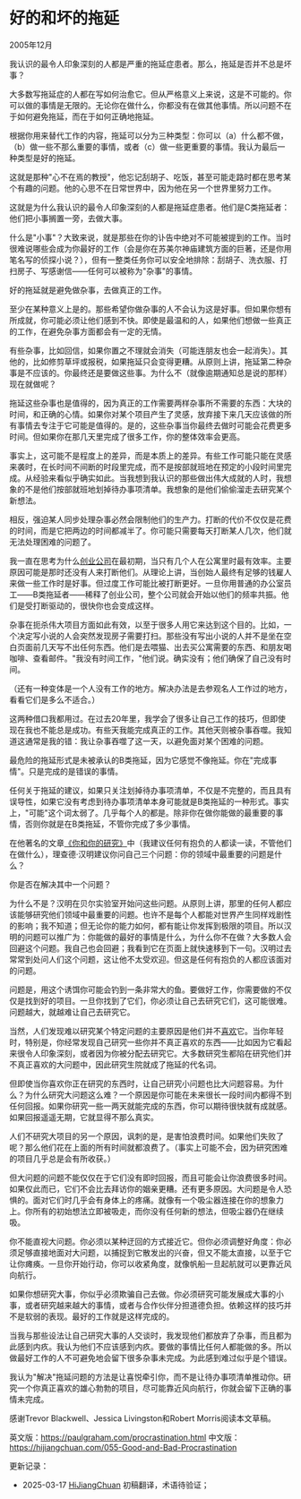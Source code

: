 



# 好的和坏的拖延

2005年12月

我认识的最令人印象深刻的人都是严重的拖延症患者。那么，拖延是否并不总是坏事？

大多数写拖延症的人都在写如何治愈它。但从严格意义上来说，这是不可能的。你可以做的事情是无限的。无论你在做什么，你都没有在做其他事情。所以问题不在于如何避免拖延，而在于如何正确地拖延。

根据你用来替代工作的内容，拖延可以分为三种类型：你可以（a）什么都不做，（b）做一些不那么重要的事情，或者（c）做一些更重要的事情。我认为最后一种类型是好的拖延。

这就是那种"心不在焉的教授"，他忘记刮胡子、吃饭，甚至可能走路时都在思考某个有趣的问题。他的心思不在日常世界中，因为他在另一个世界里努力工作。

这就是为什么我认识的最令人印象深刻的人都是拖延症患者。他们是C类拖延者：他们把小事搁置一旁，去做大事。

什么是"小事"？大致来说，就是那些在你的讣告中绝对不可能被提到的工作。当时很难说哪些会成为你最好的工作（会是你在苏美尔神庙建筑方面的巨著，还是你用笔名写的侦探小说？），但有一整类任务你可以安全地排除：刮胡子、洗衣服、打扫房子、写感谢信——任何可以被称为"杂事"的事情。

好的拖延就是避免做杂事，去做真正的工作。

至少在某种意义上是的。那些希望你做杂事的人不会认为这是好事。但如果你想有所成就，你可能必须让他们感到不快。即使是最温和的人，如果他们想做一些真正的工作，在避免杂事方面都会有一定的无情。

有些杂事，比如回信，如果你置之不理就会消失（可能连朋友也会一起消失）。其他的，比如修剪草坪或报税，如果拖延只会变得更糟。从原则上讲，拖延第二种杂事是不应该的。你最终还是要做这些事。为什么不（就像逾期通知总是说的那样）现在就做呢？

拖延这些杂事也是值得的，因为真正的工作需要两样杂事所不需要的东西：大块的时间，和正确的心情。如果你对某个项目产生了灵感，放弃接下来几天应该做的所有事情去专注于它可能是值得的。是的，这些杂事当你最终去做时可能会花费更多时间。但如果你在那几天里完成了很多工作，你的整体效率会更高。

事实上，这可能不是程度上的差异，而是本质上的差异。有些工作可能只能在灵感来袭时，在长时间不间断的时段里完成，而不是按部就班地在预定的小段时间里完成。从经验来看似乎确实如此。当我想到我认识的那些做出伟大成就的人时，我想象的不是他们按部就班地划掉待办事项清单。我想象的是他们偷偷溜走去研究某个新想法。

相反，强迫某人同步处理杂事必然会限制他们的生产力。打断的代价不仅仅是花费的时间，而是它把两边的时间都减半了。你可能只需要每天打断某人几次，他们就无法处理困难的问题了。

我一直在思考为什么[创业公司](https://hijiangchuan.com/paulgraham/039-How-to-Start-a-Startup)在最初期，当只有几个人在公寓里时最有效率。主要原因可能是那时还没有人来打断他们。从理论上讲，当创始人最终有足够的钱雇人来做一些工作时是好事。但过度工作可能比被打断更好。一旦你用普通的办公室员工——B类拖延者——稀释了创业公司，整个公司就会开始以他们的频率共振。他们是受打断驱动的，很快你也会变成这样。

杂事在扼杀伟大项目方面如此有效，以至于很多人用它来达到这个目的。比如，一个决定写小说的人会突然发现房子需要打扫。那些没有写出小说的人并不是坐在空白页面前几天写不出任何东西。他们是去喂猫、出去买公寓需要的东西、和朋友喝咖啡、查看邮件。"我没有时间工作，"他们说。确实没有；他们确保了自己没有时间。

（还有一种变体是一个人没有工作的地方。解决办法是去参观名人工作过的地方，看看它们是多么不适合。）

这两种借口我都用过。在过去20年里，我学会了很多让自己工作的技巧，但即使现在我也不能总是成功。有些天我能完成真正的工作。其他天则被杂事吞噬。我知道这通常是我的错：我让杂事吞噬了这一天，以避免面对某个困难的问题。

最危险的拖延形式是未被承认的B类拖延，因为它感觉不像拖延。你在"完成事情"。只是完成的是错误的事情。

任何关于拖延的建议，如果只关注划掉待办事项清单，不仅是不完整的，而且具有误导性，如果它没有考虑到待办事项清单本身可能就是B类拖延的一种形式。事实上，"可能"这个词太弱了。几乎每个人的都是。除非你在做你能做的最重要的事情，否则你就是在B类拖延，不管你完成了多少事情。

在他著名的文章[《你和你的研究》](https://hijiangchuan.com/paulgraham/EXTRA041-Richard-Hamming-You-and-Your-Research)中（我建议任何有抱负的人都读一读，不管他们在做什么），理查德·汉明建议你问自己三个问题：你的领域中最重要的问题是什么？

你是否在解决其中一个问题？

为什么不是？汉明在贝尔实验室开始问这些问题。从原则上讲，那里的任何人都应该能够研究他们领域中最重要的问题。也许不是每个人都能对世界产生同样戏剧性的影响；我不知道；但无论你的能力如何，都有能让你发挥到极限的项目。所以汉明的问题可以推广为：你能做的最好的事情是什么，为什么你不在做？大多数人会回避这个问题。我自己也会回避；我看到它在页面上就快速移到下一句。汉明过去常常到处问人们这个问题，这让他不太受欢迎。但这是任何有抱负的人都应该面对的问题。

问题是，用这个诱饵你可能会钓到一条非常大的鱼。要做好工作，你需要做的不仅仅是找到好的项目。一旦你找到了它们，你必须让自己去研究它们，这可能很难。问题越大，就越难让自己去研究它。

当然，人们发现难以研究某个特定问题的主要原因是他们并不[喜欢](https://hijiangchuan.com/paulgraham/038-What-Youll-Wish-Youd-Known)它。当你年轻时，特别是，你经常发现自己研究一些你并不真正喜欢的东西——比如因为它看起来很令人印象深刻，或者因为你被分配去研究它。大多数研究生都陷在研究他们并不真正喜欢的大问题中，因此研究生院就成了拖延的代名词。

但即使当你喜欢你正在研究的东西时，让自己研究小问题也比大问题容易。为什么？为什么研究大问题这么难？一个原因是你可能在未来很长一段时间内都得不到任何回报。如果你研究一些一两天就能完成的东西，你可以期待很快就有成就感。如果回报遥遥无期，它就显得不那么真实。

人们不研究大项目的另一个原因，讽刺的是，是害怕浪费时间。如果他们失败了呢？那么他们花在上面的所有时间就都浪费了。（事实上可能不会，因为研究困难的项目几乎总是会有所收获。）

但大问题的问题不能仅仅在于它们没有即时回报，而且可能会让你浪费很多时间。如果仅此而已，它们不会比去拜访你的姻亲更糟。还有更多原因。大问题是令人恐惧的。面对它们时几乎会有身体上的疼痛。就像有一个吸尘器连接在你的想象力上。你所有的初始想法立即被吸走，而你没有任何新的想法，但吸尘器仍在继续吸。

你不能直视大问题。你必须以某种迂回的方式接近它。但你必须调整好角度：你必须足够直接地面对大问题，以捕捉到它散发出的兴奋，但又不能太直接，以至于它让你瘫痪。一旦你开始行动，你可以收紧角度，就像帆船一旦起航就可以更靠近风向航行。

如果你想研究大事，你似乎必须欺骗自己去做。你必须研究可能发展成大事的小事，或者研究越来越大的事情，或者与合作伙伴分担道德负担。依赖这样的技巧并不是软弱的表现。最好的工作就是这样完成的。

当我与那些设法让自己研究大事的人交谈时，我发现他们都放弃了杂事，而且都为此感到内疚。我认为他们不应该感到内疚。要做的事情比任何人都能做的多。所以做最好工作的人不可避免地会留下很多杂事未完成。为此感到难过似乎是个错误。

我认为"解决"拖延问题的方法是让喜悦牵引你，而不是让待办事项清单推动你。研究一个你真正喜欢的雄心勃勃的项目，尽可能靠近风向航行，你就会留下正确的事情未完成。

感谢Trevor Blackwell、Jessica Livingston和Robert Morris阅读本文草稿。

英文版：https://paulgraham.com/procrastination.html
中文版：https://hijiangchuan.com/055-Good-and-Bad-Procrastination


更新记录：
- 2025-03-17 [HiJiangChuan](https://hijiangchuan.com) 初稿翻译，术语待验证；
